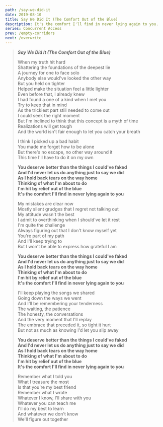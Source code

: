 ```yaml
---
path: /say-we-did-it
date: 2019-08-10
title: Say We Did It (The Comfort Out of the Blue)
description: It's the comfort I'll find in never lying again to you.
series: Concurrent Access
prev: /empty-corridors
next: /overwrite
---
```


> **_Say We Did It (The Comfort Out of the Blue)_**
>
> When my truth hit hard \
> Shattering the foundations of the deepest lie \
> A journey for one to face solo \
> Anybody else would've looked the other way \
> But you held on tighter \
> Helped make the situation feel a little lighter \
> Even before that, I already knew \
> I had found a one of a kind when I met you \
> Try to keep that in mind \
> As the trickiest part still needed to come out \
> I could seek the right moment \
> But I'm inclined to think that this concept is a myth of time \
> Realizations will get tough \
> And the world isn't fair enough to let you catch your breath
>
> I think I picked up a bad habit \
> You made me forget how to be alone \
> But there's no escape, no other way around it \
> This time I'll have to do it on my own
>
> **You deserve better than the things I could've faked \
> And I'd never let us do anything just to say we did \
> As I hold back tears on the way home \
> Thinking of what I'm about to do \
> I'm hit by relief out of the blue \
> It's the comfort I'll find in never lying again to you**
>
> My mistakes are clear now \
> Mostly silent grudges that I regret not talking out \
> My attitude wasn't the best \
> I admit to overthinking when I should've let it rest \
> I'm quite the challenge \
> Always figuring out that I don't know myself yet \
> You're part of my path \
> And I'll keep trying to \
> But I won't be able to express how grateful I am
>
> **You deserve better than the things I could've faked \
> And I'd never let us do anything just to say we did \
> As I hold back tears on the way home \
> Thinking of what I'm about to do \
> I'm hit by relief out of the blue \
> It's the comfort I'll find in never lying again to you**
>
> I'll keep playing the songs we shared \
> Going down the ways we went \
> And I'll be remembering your tenderness \
> The waiting, the patience \
> The honesty, the conversations \
> And the very moment that I'll replay \
> The embrace that preceded it, so tight it hurt \
> But not as much as knowing I'd let you slip away
>
> **You deserve better than the things I could've faked \
> And I'd never let us do anything just to say we did \
> As I hold back tears on the way home \
> Thinking of what I'm about to do \
> I'm hit by relief out of the blue \
> It's the comfort I'll find in never lying again to you**
>
> Remember what I told you \
> What I treasure the most \
> Is that you're my best friend \
> Remember what I wrote \
> Whatever I know, I'll share with you \
> Whatever you can teach me \
> I'll do my best to learn \
> And whatever we don't know \
> We'll figure out together

